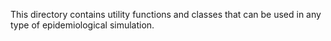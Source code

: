 This directory contains utility functions and classes that can be used in any type of epidemiological simulation.